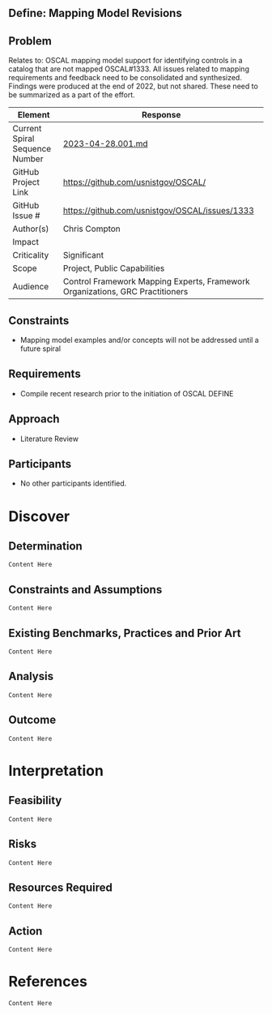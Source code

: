 ## Define: Mapping Model Revisions

## Problem

Relates to: OSCAL mapping model support for identifying controls in a catalog that are not mapped OSCAL#1333. All issues related to mapping requirements and feedback need to be consolidated and synthesized. Findings were produced at the end of 2022, but not shared. These need to be summarized as a part of the effort.

| Element                        | Response                                                                      |
| ------------------------------ | ----------------------------------------------------------------------------- |
| Current Spiral Sequence Number | [2023-04-28.001.md](2023-04-28.001.md)                                        |
| GitHub Project Link            | https://github.com/usnistgov/OSCAL/                                           |
| GitHub Issue #                 | https://github.com/usnistgov/OSCAL/issues/1333                                |
| Author(s)                      | Chris Compton                                                                 |
| Impact                         |                                                                               |
| Criticality                    | Significant                                                                   |
| Scope                          | Project, Public Capabilities                                                  |
| Audience                       | Control Framework Mapping Experts, Framework Organizations, GRC Practitioners |

## Constraints

- Mapping model examples and/or concepts will not be addressed until a future spiral

## Requirements

- Compile recent research prior to the initiation of OSCAL DEFINE

## Approach                    

- Literature Review

## Participants

- No other participants identified.

# Discover

## Determination

`Content Here`

## Constraints and Assumptions

`Content Here`

## Existing Benchmarks, Practices and Prior Art 

`Content Here`

## Analysis

`Content Here`
  
## Outcome

`Content Here`

# Interpretation

## Feasibility

`Content Here`

## Risks

`Content Here`

## Resources Required

`Content Here`

## Action 

`Content Here`

# References

`Content Here`

